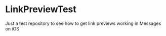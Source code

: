 # LinkPreviewTest
Just a test repository to see how to get link previews working in Messages on iOS
